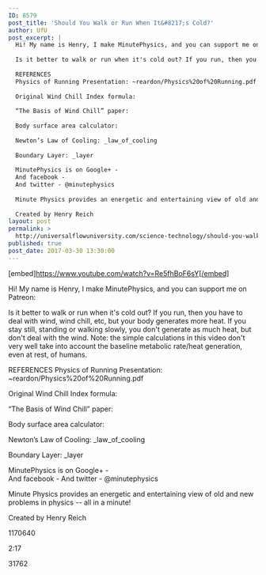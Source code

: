 ```yaml
---
ID: 8579
post_title: 'Should You Walk or Run When It&#8217;s Cold?'
author: UfU
post_excerpt: |
  Hi! My name is Henry, I make MinutePhysics, and you can support me on Patreon:
  
  Is it better to walk or run when it's cold out? If you run, then you have to deal with wind, wind chill, etc, but your body generates more heat. If you stay still, standing or walking slowly, you don't generate as much heat, but don't deal with the wind. Note: the simple calculations in this video don't very well take into account the baseline metabolic rate/heat generation, even at rest, of humans.
  
  REFERENCES
  Physics of Running Presentation: ~reardon/Physics%20of%20Running.pdf
  
  Original Wind Chill Index formula:
  
  “The Basis of Wind Chill” paper:
  
  Body surface area calculator:
  
  Newton’s Law of Cooling: _law_of_cooling
  
  Boundary Layer: _layer
  
  MinutePhysics is on Google+ -
  And facebook -
  And twitter - @minutephysics
  
  Minute Physics provides an energetic and entertaining view of old and new problems in physics -- all in a minute!
  
  Created by Henry Reich
layout: post
permalink: >
  http://universalflowuniversity.com/science-technology/should-you-walk-or-run-when-its-cold/
published: true
post_date: 2017-03-30 13:30:00
---
```

[embed]https://www.youtube.com/watch?v=Re5fhBoF6sY[/embed]<br>
<p>Hi! My name is Henry, I make MinutePhysics, and you can support me on Patreon: 

Is it better to walk or run when it's cold out? If you run, then you have to deal with wind, wind chill, etc, but your body generates more heat. If you stay still, standing or walking slowly, you don't generate as much heat, but don't deal with the wind. Note: the simple calculations in this video don't very well take into account the baseline metabolic rate/heat generation, even at rest, of humans.

REFERENCES
Physics of Running Presentation: ~reardon/Physics%20of%20Running.pdf

Original Wind Chill Index formula: 

“The Basis of Wind Chill” paper: 

Body surface area calculator: 

Newton’s Law of Cooling: _law_of_cooling

Boundary Layer: _layer

MinutePhysics is on Google+ -  
And facebook - 
And twitter - @minutephysics

Minute Physics provides an energetic and entertaining view of old and new problems in physics -- all in a minute!

Created by Henry Reich</p>
<p>1170640</p>
<p>2:17</p>
<p>31762</p>
<br></br>